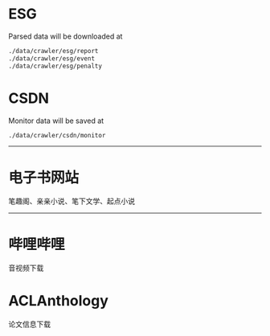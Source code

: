 # ESG

Parsed data will be downloaded at 

```bash
./data/crawler/esg/report
./data/crawler/esg/event
./data/crawler/esg/penalty
```

# CSDN

Monitor data will be saved at

```bash
./data/crawler/csdn/monitor
```

---

# 电子书网站

笔趣阁、亲亲小说、笔下文学、起点小说

---

# 哔哩哔哩

音视频下载

# ACLAnthology

论文信息下载